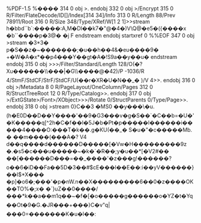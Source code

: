 %PDF-1.5 %���� 314 0 obj >. endobj 332 0 obj >/Encrypt 315 0 R/Filter/FlateDecode/ID\[\]/Index\[314 34\]/Info 313 0 R/Length 88/Prev 78911/Root 316 0 R/Size 348/Type/XRef/W\[1 2 1\]>>stream h�bbd\`\`b\`:$����$�:A,M�Dl��k7�"@�4�)V\\Q@�e5�({����x �b\`\`����p�3@� �j F endstream endobj startxref 0 %%EOF 347 0 obj >stream �3\*3� p�S��z�~�������;�u��h��4&�eu����9� +�W�A�x\*��p4���Y��gt�A�!S9a��y��u� endstream endobj 315 0 obj >>>/Filter/Standard/Length 128/O(�?Xu������\\\\���|�G\\\\����@�42)/P -1036/R 4/StmF/StdCF/StrF/StdCF/U(��r�XR�U�N��\_� )/V 4>>. endobj 316 0 obj >/Metadata 8 0 R/PageLayout/OneColumn/Pages 312 0 R/StructTreeRoot 12 0 R/Type/Catalog>>. endobj 317 0 obj >/ExtGState>/Font>/XObject>>>/Rotate 0/StructParents 0/Type/Page>>. endobj 318 0 obj >stream 0}C��3 �MS0 ��y���\\�u.(h�E0D��D��Y����'��9�G3���v�g�S��\`�C��b=�U�'�K�����q\[^2h�C�f��l�5J�b�Pt�p�����l������i�����4����O:���T�k��.g�KU(��\_� S�u�"�c�����Mb. � ��m����(���A�? V4 d��q����d������D�����\[�Vw�H���������9z �.�s5�c���u�����~�k�\`�R��;y�u��\*\[�V2#�� ��\[������D���=��\_����'�z���g!������?o��6�iD��Fa��5D�3��#$cE���l��E��:i��yV������}��I$\*X��� �p\]�o6�;���'�p�nW.n��X���������6��0�z����OK��TO%�;x� �\`}uZ��0����/���\*k��a��m1q��~�f�\[�o�����g������o�YZ�t�Yq��Ot�9�G.�JR���+���}C�v"q|���0=�������K�u�l��: